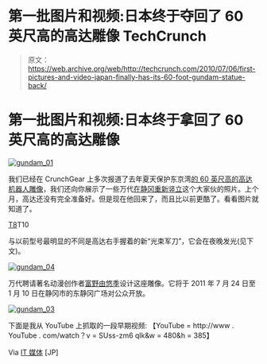 # 第一批图片和视频:日本终于夺回了 60 英尺高的高达雕像 TechCrunch

> 原文：<https://web.archive.org/web/http://techcrunch.com/2010/07/06/first-pictures-and-video-japan-finally-has-its-60-foot-gundam-statue-back/>

# 第一批图片和视频:日本终于拿回了 60 英尺高的高达雕像

[![](img/e6bbe2c06de104a8595f93954cefd6c6.png "gundam_01")](https://web.archive.org/web/20230204114911/http://www.crunchgear.com/2010/07/06/first-pictures-and-video-japan-finally-has-its-60-foot-gundam-statue-back/gundam_01-2/)

我们已经在 CrunchGear 上多次报道了去年夏天保护东京湾[的 60 英尺高的高达机器人雕像](https://web.archive.org/web/20230204114911/http://www.crunchgear.com/tag/gundam/)，我们还向你展示了一些万代[在静冈重新竖立](https://web.archive.org/web/20230204114911/http://www.crunchgear.com/2010/06/22/hes-back-60-foot-gundam-is-almost-ready-again/)这个大家伙的照片。上个月，高达还没有完全准备好。但是现在他回来了，而且比以前更酷了。看看图片就知道了。

[T8](https://web.archive.org/web/20230204114911/http://www.crunchgear.com/2010/07/06/first-pictures-and-video-japan-finally-has-its-60-foot-gundam-statue-back/gundam_02-2/)T10


与以前型号最明显的不同是高达右手握着的新“光束军刀”，它会在夜晚发光(见下文)。

[![](img/1e816cff92ab5f7cd6065fe54acf7135.png "gundam_04")](https://web.archive.org/web/20230204114911/http://www.crunchgear.com/2010/07/06/first-pictures-and-video-japan-finally-has-its-60-foot-gundam-statue-back/gundam_04/)

万代聘请著名动漫创作者[富野由悠季](https://web.archive.org/web/20230204114911/http://en.wikipedia.org/wiki/Yoshiyuki_Tomino)设计这座雕像。它将于 2011 年 7 月 24 日至 1 月 10 日在静冈市的东静冈广场对公众开放。

[![](img/4b0bdec58b14d65713b93b071bd35a7d.png "gundam_03")](https://web.archive.org/web/20230204114911/http://www.crunchgear.com/2010/07/06/first-pictures-and-video-japan-finally-has-its-60-foot-gundam-statue-back/gundam_03-2/)

下面是我从 YouTube 上抓取的一段早期视频:
【YouTube = http://www . YouTube . com/watch？v = SUss-zm6 qlk&w = 480&h = 385】

Via [IT 媒体](https://web.archive.org/web/20230204114911/http://www.itmedia.co.jp/news/articles/1007/06/news088.html) [JP]